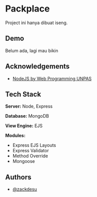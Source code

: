 
# Packplace

Project ini hanya dibuat iseng.
## Demo

Belum ada, lagi mau bikin


## Acknowledgements

 - [NodeJS by Web Programming UNPAS](https://www.youtube.com/watch?v=sSLJx5t4OJ4&list=PLFIM0718LjIW-XBdVOerYgKegBtD6rSfD)
## Tech Stack

**Server:** Node, Express

**Database:** MongoDB

**View Engine:** EJS

**Modules:**
- Express EJS Layouts
- Express Validator
- Method Override
- Mongoose

## Authors

- [@zackdesu](https://www.github.com/zackdesu)

